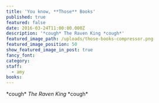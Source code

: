```yaml
---
title: 'You know, **Those** Books'
published: true
featured: false
date: 2016-03-24T11:00:00.000Z
description: '*cough* The Raven King *cough*'
featured_image_path: /uploads/those-books-compressor.png
featured_image_position: 50
show_featured_image_in_post: true
fancy_font:
category:
staff:
  - amy
books:
---
```



\*cough\* *The Raven King* \*cough\*